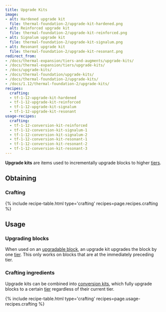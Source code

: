 ```yaml
---
title: Upgrade Kits
image:
- alt: Hardened upgrade kit
  file: thermal-foundation-2/upgrade-kit-hardened.png
- alt: Reinforced upgrade kit
  file: thermal-foundation-2/upgrade-kit-reinforced.png
- alt: Signalum upgrade kit
  file: thermal-foundation-2/upgrade-kit-signalum.png
- alt: Resonant upgrade kit
  file: thermal-foundation-2/upgrade-kit-resonant.png
redirect_from:
- /docs/thermal-expansion/tiers-and-augments/upgrade-kits/
- /docs/thermal-expansion/tiers/upgrade-kits/
- /docs/upgrade-kits/
- /docs/thermal-foundation/upgrade-kits/
- /docs/thermal-foundation-2/upgrade-kits/
- /docs/1.12/thermal-foundation-2/upgrade-kits/
recipes:
  crafting:
  - tf-1-12-upgrade-kit-hardened
  - tf-1-12-upgrade-kit-reinforced
  - tf-1-12-upgrade-kit-signalum
  - tf-1-12-upgrade-kit-resonant
usage-recipes:
  crafting:
  - tf-1-12-conversion-kit-reinforced
  - tf-1-12-conversion-kit-signalum-1
  - tf-1-12-conversion-kit-signalum-2
  - tf-1-12-conversion-kit-resonant-1
  - tf-1-12-conversion-kit-resonant-2
  - tf-1-12-conversion-kit-resonant-3
---
```


**Upgrade kits** are items used to incrementally upgrade blocks to higher
[tiers](../tiers/).


Obtaining
---------

### Crafting
{% include recipe-table.html type='crafting' recipes=page.recipes.crafting %}


Usage
-----

### Upgrading blocks
When used on an [upgradable block](../tiers/#upgrading), an upgrade kit
upgrades the block by one [tier](../tiers/). This only works on blocks that
are at the immediately preceding tier.

### Crafting ingredients
Upgrade kits can be combined into [conversion kits](../conversion-kits/),
which fully upgrade blocks to a certain [tier](../tiers/) regardless of their
current tier.

{% include recipe-table.html type='crafting' recipes=page.usage-recipes.crafting %}
